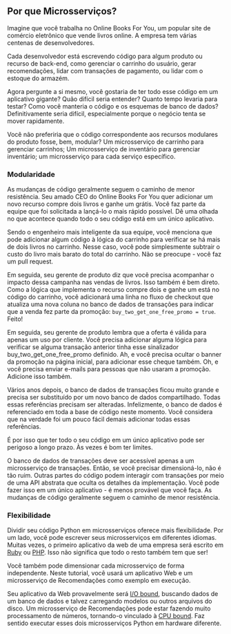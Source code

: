 ## Por que Microsserviços?

Imagine que você trabalha no Online Books For You, um popular site de comércio eletrônico que vende livros online. A empresa tem várias centenas de desenvolvedores. 

Cada desenvolvedor está escrevendo código para algum produto ou recurso de back-end, como gerenciar o carrinho do usuário, gerar recomendações, lidar com transações de pagamento, ou lidar com o estoque do armazém.

Agora pergunte a si mesmo, você gostaria de ter todo esse código em um aplicativo gigante? Quão difícil seria entender? Quanto tempo levaria para testar? Como você manteria o código e os esquemas de banco de dados? Definitivamente seria difícil, especialmente porque o negócio tenta se mover rapidamente.

Você não preferiria que o código correspondente aos recursos modulares do produto fosse, bem, modular? Um microsserviço de carrinho para gerenciar carrinhos; Um microsserviço de inventário para gerenciar inventário; um microsserviço para cada serviço específico.

### Modularidade

As mudanças de código geralmente seguem o caminho de menor resistência. Seu amado CEO do Online Books For You quer adicionar um novo recurso compre dois livros e ganhe um grátis. Você faz parte da equipe que foi solicitada a lançá-lo o mais rápido possível. Dê uma olhada no que acontece quando todo o seu código está em um único aplicativo.

Sendo o engenheiro mais inteligente da sua equipe, você menciona que pode adicionar algum código à lógica do carrinho para verificar se há mais de dois livros no carrinho. Nesse caso, você pode simplesmente subtrair o custo do livro mais barato do total do carrinho. Não se preocupe - você faz um pull request.

Em seguida, seu gerente de produto diz que você precisa acompanhar o impacto dessa campanha nas vendas de livros. Isso também é bem direto. Como a lógica que implementa o recurso compre dois e ganhe um está no código do carrinho, você adicionará uma linha no fluxo de checkout que atualiza uma nova coluna no banco de dados de transações para indicar que a venda fez parte da promoção: `buy_two_get_one_free_promo = true`. Feito!

Em seguida, seu gerente de produto lembra que a oferta é válida para apenas um uso por cliente. Você precisa adicionar alguma lógica para verificar se alguma transação anterior tinha esse sinalizador buy_two_get_one_free_promo definido. Ah, e você precisa ocultar o banner da promoção na página inicial, para adicionar esse cheque também. Oh, e você precisa enviar e-mails para pessoas que não usaram a promoção. Adicione isso também.

Vários anos depois, o banco de dados de transações ficou muito grande e precisa ser substituído por um novo banco de dados compartilhado. Todas essas referências precisam ser alteradas. Infelizmente, o banco de dados é referenciado em toda a base de código neste momento. Você considera que na verdade foi um pouco fácil demais adicionar todas essas referências.

É por isso que ter todo o seu código em um único aplicativo pode ser perigoso a longo prazo. Às vezes é bom ter limites.

O banco de dados de transações deve ser acessível apenas a um microsserviço de transações. Então, se você precisar dimensioná-lo, não é tão ruim. Outras partes do código podem interagir com transações por meio de uma API abstrata que oculta os detalhes da implementação. Você pode fazer isso em um único aplicativo - é menos provável que você faça. As mudanças de código geralmente seguem o caminho de menor resistência.

### Flexibilidade

Dividir seu código Python em microsserviços oferece mais flexibilidade. Por um lado, você pode escrever seus microsserviços em diferentes idiomas. Muitas vezes, o primeiro aplicativo da web de uma empresa será escrito em [Ruby](https://www.ruby-lang.org/en/about/) ou [PHP](https://www.php.net/manual/en/intro-whatis.php). Isso não significa que todo o resto também tem que ser!

Você também pode dimensionar cada microsserviço de forma independente. Neste tutorial, você usará um aplicativo Web e um microsserviço de Recomendações como exemplo em execução.

Seu aplicativo da Web provavelmente será [I/O bound](https://en.wikipedia.org/wiki/I/O_bound), buscando dados de um banco de dados e talvez carregando modelos ou outros arquivos do disco. Um microsserviço de Recomendações pode estar fazendo muito processamento de números, tornando-o vinculado à [CPU bound](https://en.wikipedia.org/wiki/CPU-bound). Faz sentido executar esses dois microsserviços Python em hardware diferente.
